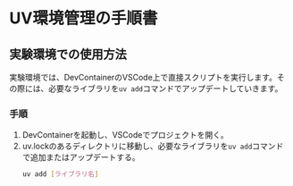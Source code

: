 # UV環境管理の手順書

## 実験環境での使用方法

実験環境では、DevContainerのVSCode上で直接スクリプトを実行します。その際には、必要なライブラリを`uv add`コマンドでアップデートしていきます。

### 手順
1. DevContainerを起動し、VSCodeでプロジェクトを開く。
2. uv.lockのあるディレクトリに移動し、必要なライブラリを`uv add`コマンドで追加またはアップデートする。
   ```bash
   uv add [ライブラリ名]
   ```

